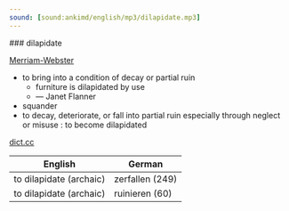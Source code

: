 ```yaml
---
sound: [sound:ankimd/english/mp3/dilapidate.mp3]
---
```


\### dilapidate

[Merriam-Webster](https://www.merriam-webster.com/dictionary/dilapidate)

- to bring into a condition of decay or partial ruin
    - furniture is dilapidated by use
    - — Janet Flanner
- squander
- to decay, deteriorate, or fall into partial ruin especially through neglect or misuse : to become dilapidated

[dict.cc](https://www.dict.cc/dilapidate)

| English        | German       |
| -------------- | ------------ |
| to dilapidate (archaic) | zerfallen (249) |
| to dilapidate (archaic) | ruinieren (60) |
